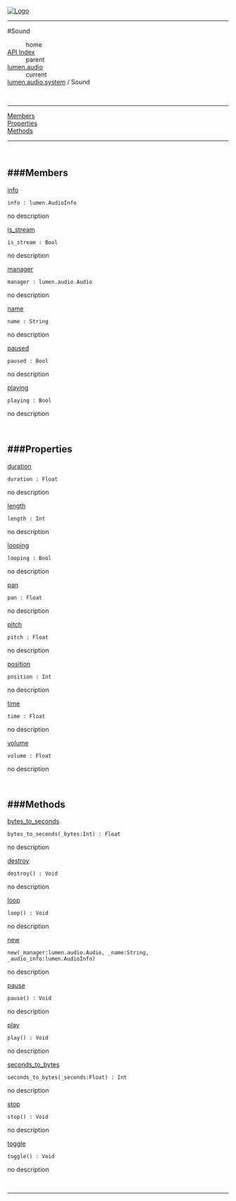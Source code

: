 
[![Logo](../../../../images/logo.png)](../../../../index.html)

---

#Sound


&emsp;&emsp;&emsp;home   
[API Index](../../../../api/index.html#lumen.audio)   
&emsp;&emsp;&emsp;parent    
[lumen.audio](../)     
&emsp;&emsp;&emsp;current    
[lumen.audio.system](./) / Sound

<br/>

---


[Members](#Members)   
[Properties](#Properties)   
[Methods](#Methods)   


---

&nbsp;   

<a class="lift" name="Members" ></a>
###Members   
---
<a class="lift" name="info" href="#info">info</a>



`info : lumen.AudioInfo`

<span class="small_desc_flat"> no description </span>   

<a class="lift" name="is_stream" href="#is_stream">is_stream</a>



`is_stream : Bool`

<span class="small_desc_flat"> no description </span>   

<a class="lift" name="manager" href="#manager">manager</a>



`manager : lumen.audio.Audio`

<span class="small_desc_flat"> no description </span>   

<a class="lift" name="name" href="#name">name</a>



`name : String`

<span class="small_desc_flat"> no description </span>   

<a class="lift" name="paused" href="#paused">paused</a>



`paused : Bool`

<span class="small_desc_flat"> no description </span>   

<a class="lift" name="playing" href="#playing">playing</a>



`playing : Bool`

<span class="small_desc_flat"> no description </span>   

&nbsp;   

<a class="lift" name="Properties" ></a>
###Properties   
---
<a class="lift" name="duration" href="#duration">duration</a>



`duration : Float`

<span class="small_desc_flat"> no description </span>   

<a class="lift" name="length" href="#length">length</a>



`length : Int`

<span class="small_desc_flat"> no description </span>   

<a class="lift" name="looping" href="#looping">looping</a>



`looping : Bool`

<span class="small_desc_flat"> no description </span>   

<a class="lift" name="pan" href="#pan">pan</a>



`pan : Float`

<span class="small_desc_flat"> no description </span>   

<a class="lift" name="pitch" href="#pitch">pitch</a>



`pitch : Float`

<span class="small_desc_flat"> no description </span>   

<a class="lift" name="position" href="#position">position</a>



`position : Int`

<span class="small_desc_flat"> no description </span>   

<a class="lift" name="time" href="#time">time</a>



`time : Float`

<span class="small_desc_flat"> no description </span>   

<a class="lift" name="volume" href="#volume">volume</a>



`volume : Float`

<span class="small_desc_flat"> no description </span>   

&nbsp;   

<a class="lift" name="Methods" ></a>
###Methods   
---
<a class="lift" name="bytes_to_seconds" href="#bytes_to_seconds">bytes_to_seconds</a>



`bytes_to_seconds(_bytes:Int) : Float`

<span class="small_desc_flat"> no description </span>   

<a class="lift" name="destroy" href="#destroy">destroy</a>



`destroy() : Void`

<span class="small_desc_flat"> no description </span>   

<a class="lift" name="loop" href="#loop">loop</a>



`loop() : Void`

<span class="small_desc_flat"> no description </span>   

<a class="lift" name="new" href="#new">new</a>



`new(_manager:lumen.audio.Audio, _name:String, _audio_info:lumen.AudioInfo) `

<span class="small_desc_flat"> no description </span>   

<a class="lift" name="pause" href="#pause">pause</a>



`pause() : Void`

<span class="small_desc_flat"> no description </span>   

<a class="lift" name="play" href="#play">play</a>



`play() : Void`

<span class="small_desc_flat"> no description </span>   

<a class="lift" name="seconds_to_bytes" href="#seconds_to_bytes">seconds_to_bytes</a>



`seconds_to_bytes(_seconds:Float) : Int`

<span class="small_desc_flat"> no description </span>   

<a class="lift" name="stop" href="#stop">stop</a>



`stop() : Void`

<span class="small_desc_flat"> no description </span>   

<a class="lift" name="toggle" href="#toggle">toggle</a>



`toggle() : Void`

<span class="small_desc_flat"> no description </span>   



&nbsp;
&nbsp;
&nbsp;

---  


&nbsp;   
&nbsp;   